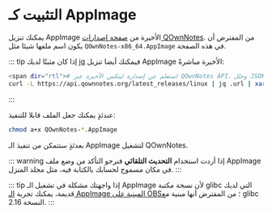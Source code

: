 # التثبيت كـ&nbsp;AppImage

يمكنك تنزيل AppImage الأخيرة من [صفحة إصدارات QOwnNotes](https://github.com/pbek/QOwnNotes/releases). من المفترض أن يكون اسم ملفها شيئا مثل `QOwnNotes-x86_64.AppImage` في هذه الصفحة.

::: tip إذا كان مثبتًا لديك [jq](https://stedolan.github.io/jq/) فيمكنك أيضا تنزيل AppImage الأخيرة مباشرةً:

```bash
<span dir="rtl"># استعلم عن إصدارة لينكس الأخيرة عبر QOwnNotes API، وحلل JSON الناتج للحصول على الرابط، ونزّلها</span>
curl -L https://api.qownnotes.org/latest_releases/linux | jq .url | xargs curl -Lo QOwnNotes-x86_64.AppImage
```
:::

عندئذٍ يمكنك جعل الملف قابلا للتنفيذ:

```bash
chmod a+x QOwnNotes-*.AppImage
```

بعدئذٍ ستتمكن من تنفيذ الـ&nbsp;AppImage لتشغيل QOwnNotes.

::: warning إذا أردت استخدام **التحديث التلقائي** فنرجو التأكد من وضع ملف AppImage في مكان مسموح لحسابك بالكتابة فيه، مثل مجلد المنزل. :::

::: tip إذا واجهتك مشكلة في تشغيل الـ&nbsp;AppImage لأن نسخة مكتبة glibc التي لديك قديمة، يمكنك تجربة [الـ&nbsp;AppImage المبنية على OBS](https://download.opensuse.org/repositories/home:/pbek:/QOwnNotes/AppImage/QOwnNotes-latest-x86_64.AppImage)؛ من المفترض أنها مبنية مع glibc النسخة 2.16. :::
